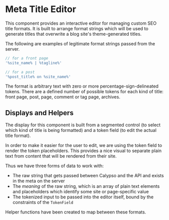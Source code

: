 # Meta Title Editor

This component provides an interactive editor for managing custom SEO title formats. It is built to arrange format strings which will be used to generate titles that overwrite a blog site's theme-generated titles.

The following are examples of legitimate format strings passed from the server.

```js
// for a front page
'%site_name% | %tagline%'

// for a post
'%post_title% on %site_name%'
```

The format is arbitrary text with zero or more percentage-sign-delineated tokens. There are a defined number of possible tokens for each kind of title: front page, post, page, comment or tag page, archives.

## Displays and Helpers

The display for this component is built from a segmented control (to select which kind of title is being formatted) and a token field (to edit the actual title format).

In order to make it easier for the user to edit, we are using the token field to render the token placeholders. This provides a nice visual to separate plain text from content that will be rendered from their site.

Thus we have three forms of data to work with:
 - The raw string that gets passed between Calypso and the API and exists in the meta on the server
 - The _meaning_ of the raw string, which is an array of plain text elements and placeholders which identify some site or page-specific value
 - The tokenized input to be passed into the editor itself, bound by the constraints of the `TokenField`

Helper functions have been created to map between these formats.
